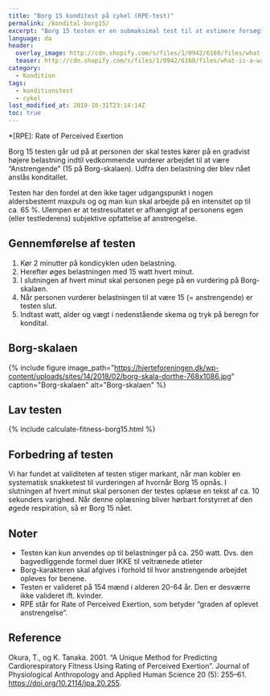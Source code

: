 ```yaml
---
title: "Borg 15 konditest på cykel (RPE-test)"
permalink: /kondital-borg15/
excerpt: "Borg 15 testen er en submaksimal test til at estimere forsøgspersonens kondital."
language: da
header:
  overlay_image: http://cdn.shopify.com/s/files/1/0942/6160/files/what-is-a-wattbike-indoor-bike-trainer.jpg?v=1522914210
  teaser: http://cdn.shopify.com/s/files/1/0942/6160/files/what-is-a-wattbike-indoor-bike-trainer.jpg?v=1522914210
category:
  - Kondition
tags:
  - konditionstest
  - cykel
last_modified_at: 2019-10-31T23:14:14Z
toc: true
---
```


*[RPE]: Rate of Perceived Exertion

Borg 15 testen går ud på at personen der skal testes kører på en gradvist højere belastning indtil vedkommende vurderer arbejdet til at være “Anstrengende” (15 på Borg-skalaen). Udfra den belastning der blev nået anslås konditallet.

Testen har den fordel at den ikke tager udgangspunkt i nogen aldersbestemt maxpuls og og man kun skal arbejde på en intensitet op til ca. 65 %. Ulempen er at testresultatet er afhængigt af personens egen (eller testlederens) subjektive opfattelse af anstrengelse.

## Gennemførelse af testen

1. Kør 2 minutter på kondicyklen uden belastning.
2. Herefter øges belastningen med 15 watt hvert minut.
3. I slutningen af hvert minut skal personen pege på en vurdering på Borg-skalaen.
4. Når personen vurderer belastningen til at være 15 (= anstrengende) er testen slut.
5. Indtast watt, alder og vægt i nedenstående skema og tryk på beregn for kondital.

## Borg-skalaen

{% include figure image_path="https://hjerteforeningen.dk/wp-content/uploads/sites/14/2018/02/borg-skala-dorthe-768x1086.jpg" caption="Borg-skalaen" alt="Borg-skalaen" %}

## Lav testen

{% include calculate-fitness-borg15.html %}

## Forbedring af testen

Vi har fundet at validiteten af testen stiger markant, når man kobler en systematisk snakketest til vurderingen af hvornår Borg 15 opnås. I slutningen af hvert minut skal personen der testes oplæse en tekst af ca. 10 sekunders varighed. Når denne oplæsning bliver hørbart forstyrret af den øgede respiration, så er Borg 15 nået.

## Noter

- Testen kan kun anvendes op til belastninger på ca. 250 watt. Dvs. den bagvedliggende formel duer IKKE til veltrænede atleter
- Borg-karakteren skal afgives i forhold til hvor anstrengende arbejdet opleves for benene.
- Testen er valideret på 154 mænd i alderen 20-64 år. Den er desværre ikke valideret ift. kvinder.
- RPE står for Rate of Perceived Exertion, som betyder “graden af oplevet anstrengelse”.

## Reference

Okura, T., og K. Tanaka. 2001. “A Unique Method for Predicting Cardiorespiratory Fitness Using Rating of Perceived Exertion”. Journal of Physiological Anthropology and Applied Human Science 20 (5): 255–61. https://doi.org/10.2114/jpa.20.255.
